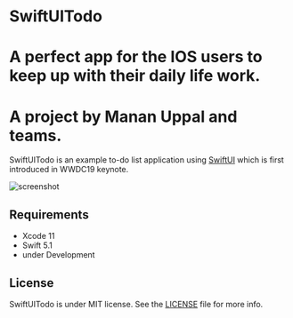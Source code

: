# SwiftUITodo

# A perfect app for the IOS users to keep up with their daily life work.

# A project by Manan Uppal and teams.

SwiftUITodo is an example to-do list application using [SwiftUI](https://developer.apple.com/xcode/swiftui/) which is first introduced in WWDC19 keynote.

![screenshot](https://user-images.githubusercontent.com/931655/58843349-f6dbf400-8626-11e9-8227-fbd369c29515.png)

## Requirements

- Xcode 11
- Swift 5.1
- under Development

## License

SwiftUITodo is under MIT license. See the [LICENSE](LICENSE) file for more info.
